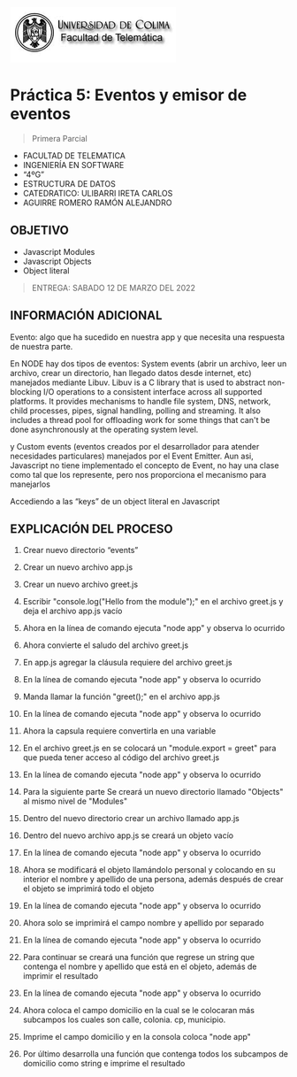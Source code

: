 ![Logo](img/ucol-logo.jpg)

# Práctica 5: Eventos y emisor de eventos

> Primera Parcial

- FACULTAD DE TELEMATICA
- INGENIERÍA EN SOFTWARE
- “4ºG”
- ESTRUCTURA DE DATOS
- CATEDRATICO: ULIBARRI IRETA CARLOS
- AGUIRRE ROMERO RAMÓN ALEJANDRO

## OBJETIVO

- Javascript Modules
- Javascript Objects
- Object literal

> ENTREGA: SABADO 12 DE MARZO DEL 2022

## INFORMACIÓN ADICIONAL

Evento: algo que ha sucedido en nuestra app y que necesita una respuesta de nuestra parte.

En NODE hay dos tipos de eventos: System events (abrir un archivo, leer un archivo, crear un directorio, han llegado datos desde internet, etc) manejados mediante Libuv. Libuv is a C library that is used to abstract non-blocking I/O operations to a consistent interface across all supported platforms. It provides mechanisms to handle file system, DNS, network, child processes, pipes, signal handling, polling and streaming. It also includes a thread pool for offloading work for some things that can't be done asynchronously at the operating system level.

y Custom events (eventos creados por el desarrollador para atender necesidades particulares) manejados por el Event Emitter. Aun asi, Javascript no tiene implementado el concepto de Event, no hay una clase como tal que los represente, pero nos proporciona el mecanismo para manejarlos

Accediendo a las “keys” de un object literal en Javascript

## EXPLICACIÓN DEL PROCESO

1. Crear nuevo directorio “events”

2. Crear un nuevo archivo app.js

3. Crear un nuevo archivo greet.js

4. Escribir "console.log("Hello from the module");" en el archivo greet.js y deja el archivo app.js vacío

5. Ahora en la línea de comando ejecuta "node app" y observa lo ocurrido

6. Ahora convierte el saludo del archivo greet.js

7. En app.js agregar la cláusula requiere del archivo greet.js

8. En la línea de comando ejecuta "node app" y observa lo ocurrido

9. Manda llamar la función "greet();" en el archivo app.js

10. En la línea de comando ejecuta "node app" y observa lo ocurrido

11. Ahora la capsula requiere convertirla en una variable

12. En el archivo greet.js en se colocará un "module.export = greet" para que pueda tener acceso al código del archivo greet.js

13. En la línea de comando ejecuta "node app" y observa lo ocurrido

14. Para la siguiente parte Se creará un nuevo directorio llamado "Objects" al mismo nivel de "Modules"

15. Dentro del nuevo directorio crear un archivo llamado app.js

16. Dentro del nuevo archivo app.js se creará un objeto vacío

17. En la línea de comando ejecuta "node app" y observa lo ocurrido

18. Ahora se modificará el objeto llamándolo personal y colocando en su interior el nombre y apellido de una persona, además después de crear el objeto se imprimirá todo el objeto

19. En la línea de comando ejecuta "node app" y observa lo ocurrido

20. Ahora solo se imprimirá el campo nombre y apellido por separado

21. En la línea de comando ejecuta "node app" y observa lo ocurrido

22. Para continuar se creará una función que regrese un string que contenga el nombre y apellido que está en el objeto, además de imprimir el resultado

23. En la línea de comando ejecuta "node app" y observa lo ocurrido

24. Ahora coloca el campo domicilio en la cual se le colocaran más subcampos los cuales son calle, colonia. cp, municipio.

25. Imprime el campo domicilio y en la consola coloca "node app"

26. Por último desarrolla una función que contenga todos los subcampos de domicilio como string e imprime el resultado
